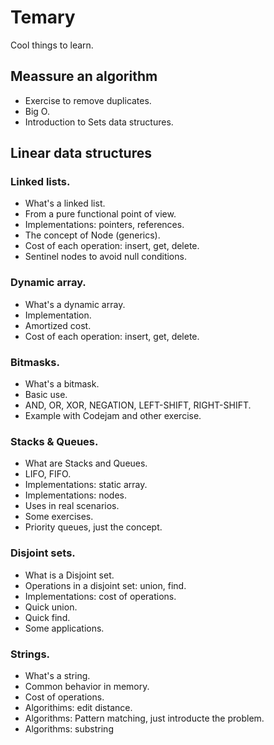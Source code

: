 # Temary
Cool things to learn.

## Meassure an algorithm
 - Exercise to remove duplicates.
 - Big O.
 - Introduction to Sets data structures.

## Linear data structures
 ### Linked lists.
 - What's a linked list.
 - From a pure functional point of view.
 - Implementations: pointers, references.
 - The concept of Node (generics).
 - Cost of each operation: insert, get, delete.
 - Sentinel nodes to avoid null conditions.

 ### Dynamic array.
  - What's a dynamic array.
  - Implementation.
  - Amortized cost.
  - Cost of each operation: insert, get, delete.

  ### Bitmasks.
  - What's a bitmask.
  - Basic use.
  - AND, OR, XOR, NEGATION, LEFT-SHIFT, RIGHT-SHIFT.
  - Example with Codejam and other exercise.

  ### Stacks & Queues.
  - What are Stacks and Queues.
  - LIFO, FIFO.
  - Implementations: static array.
  - Implementations: nodes.
  - Uses in real scenarios.
  - Some exercises.
  - Priority queues, just the concept.

  ### Disjoint sets.
  - What is a Disjoint set.
  - Operations in a disjoint set: union, find.
  - Implementations: cost of operations.
  - Quick union.
  - Quick find.
  - Some applications.

### Strings.
 - What's a string.
 - Common behavior in memory.
 - Cost of operations.
 - Algorithims: edit distance.
 - Algorithms: Pattern matching, just introducte the problem.
 - Algorithms: substring
